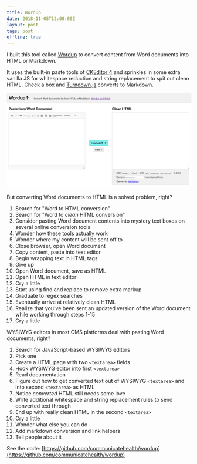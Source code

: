 ```yaml
---
title: Wordup
date: 2018-11-05T12:00:00Z
layout: post
tags: post
offline: true
---
```


I built this tool called [Wordup](https://communicatehealth.github.io/wordup/) to convert content from Word documents into HTML or Markdown.

It uses the built-in paste tools of [CKEditor 4](https://ckeditor.com/ckeditor-4/) and sprinkles in some extra vanilla JS for whitespace reduction and string replacement to spit out clean HTML. Check a box and [Turndown.js](https://github.com/domchristie/turndown) converts to Markdown.

[![Wordup screenshot](/img/wordup.png)](https://communicatehealth.github.io/wordup/)

But converting Word documents to HTML is a solved problem, right?

1. Search for "Word to HTML conversion"
1. Search for "Word to _clean_ HTML conversion"
1. Consider pasting Word document contents into mystery text boxes on several online conversion tools
1. Wonder how these tools actually work
1. Wonder where my content will be sent off to
1. Close browser, open Word document
1. Copy content, paste into text editor
1. Begin wrapping text in HTML tags
1. Give up
1. Open Word document, save as HTML
1. Open HTML in text editor
1. Cry a little
1. Start using find and replace to remove extra markup
1. Graduate to regex searches
1. Eventually arrive at relatively clean HTML
1. Realize that you've been sent an updated version of the Word document while working through steps 1-15
1. Cry a little

WYSIWYG editors in most CMS platforms deal with pasting Word documents, right?

1. Search for JavaScript-based WYSIWYG editors
1. Pick one
1. Create a HTML page with two `<textarea>` fields
1. Hook WYSIWYG editor into first `<textarea>`
1. Read documentation
1. Figure out how to get converted text out of WYSIWYG `<textarea>` and into second `<textarea>` as HTML
1. Notice _converted_ HTML still needs some love
1. Write additional whitespace and string replacement rules to send converted text through
1. End up with really clean HTML in the second `<textarea>`
1. Cry a little
1. Wonder what else you can do
1. Add markdown conversion and link helpers
1. Tell people about it

See the code: [https://github.com/communicatehealth/wordup](https://github.com/communicatehealth/wordup)

